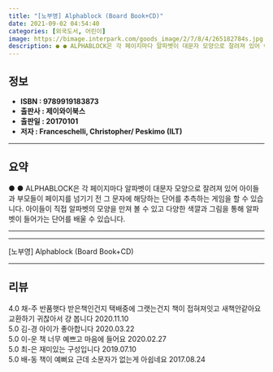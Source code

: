 ```yaml
---
title: "[노부영] Alphablock (Board Book+CD)"
date: 2021-09-02 04:54:40
categories: [외국도서, 어린이]
image: https://bimage.interpark.com/goods_image/2/7/8/4/265182784s.jpg
description: ● ● ALPHABLOCK은 각 페이지마다 알파벳이 대문자 모양으로 잘려져 있어 아이들과 부모들이 페이지를 넘기기 전 그 문자에 해당하는 단어를 추측하는 게임을 할 수 있습니다. 아이들이 직접 알파벳의 모양을 만져 볼 수 있고 다양한 색깔과 그림을 통해 알파벳이 들어가는 단어를 배
---
```


## **정보**

- **ISBN : 9789919183873**
- **출판사 : 제이와이북스**
- **출판일 : 20170101**
- **저자 : Franceschelli, Christopher/ Peskimo (ILT)**

------



## **요약**

●  ●  ALPHABLOCK은 각 페이지마다 알파벳이 대문자 모양으로 잘려져 있어 아이들과 부모들이 페이지를 넘기기 전 그 문자에 해당하는 단어를 추측하는 게임을 할 수 있습니다. 아이들이  직접 알파벳의 모양을 만져 볼 수 있고 다양한 색깔과 그림을 통해 알파벳이 들어가는 단어를 배울 수 있습니다.

------



------


[노부영] Alphablock (Board Book+CD) 

------


## **리뷰** 

4.0 채-주 반품햇다 받은책인건지 택배중에 그랫는건지 책이 접혀져잇고 새책안같아요 교환하기 귀찮아서 걍 봅니다 2020.11.10 <br/>5.0 김-경 아이가 좋아합니다 2020.03.22 <br/>5.0 이-운 책 너무 예쁘고 마음에 들어요 2020.02.27 <br/>5.0 최-은 재미있는 구성입니다 2019.07.10 <br/>5.0 배-동 책이 예뻐요 근데 소문자가 없는게 아쉽네요 2017.08.24 <br/>